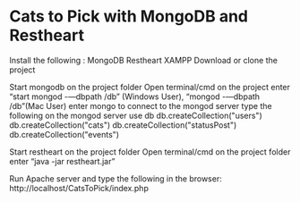 # Cats to Pick with MongoDB and Restheart
Install the following :
  MongoDB
  Restheart
  XAMPP
Download or clone the project

Start mongodb on the project folder
  Open terminal/cmd on the project
  enter “start mongod -—dbpath /db” (Windows User), “mongod -—dbpath /db”(Mac User)
  enter mongo to connect to the mongod server
  type the following on the mongod server 
  use db
  db.createCollection("users")
  db.createCollection("cats")
  db.createCollection("statusPost")
  db.createCollection("events")
  
  
  
  Start restheart on  the project folder
  Open terminal/cmd on the project folder
  enter “java -jar restheart.jar”
  
  Run Apache server and type the following in the browser:
  http://localhost/CatsToPick/index.php
